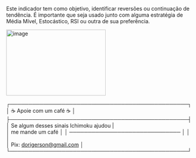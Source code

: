 Este indicador tem como objetivo, identificar reversões ou continuação de tendência. É importante que seja usado junto com alguma estratégia de Média Mível, Estocástico, RSI ou outra de sua preferência.



<img width="266" height="177" alt="image" src="https://github.com/user-attachments/assets/2d1762f3-6e8f-4887-9066-ef593f3481eb" />





┌────────────────────────────────────────────────┐
│           ☕ Apoie com um café ☕             │
├────────────────────────────────────────────────┤
│    Se algum desses sinais Ichimoku ajudou      |   
│                me mande um café                │
│        ──────────────────────────────          │
│                                                │  
│          Pix: dorigerson@gmail.com             │
└────────────────────────────────────────────────┘
